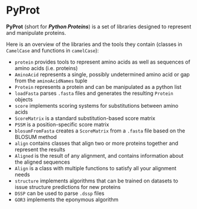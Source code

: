 # PyProt

**PyProt** (short for ***Python Proteins***) is a set of libraries designed to represent and manipulate proteins.

Here is an overview of the libraries and the tools they contain (classes in `CamelCase` and functions in `camelCase`):
- `protein` provides tools to represent amino acids as well as sequences of amino acids (i.e. proteins)
 - `AminoAcid` represents a single, possibly undetermined amino acid or gap from the `aminoAcidNames` tuple
 - `Protein` represents a protein and can be manipulated as a python list
 - `loadFasta` parses `.fasta` files and generates the resulting `Protein` objects
- `score` implements scoring systems for substitutions between amino acids
 - `ScoreMatrix` is a standard substitution-based score matrix
 - `PSSM` is a position-specific score matrix
 - `blosumFromFasta` creates a `ScoreMatrix` from a `.fasta` file based on the BLOSUM method
- `align` contains classes that align two or more proteins together and represent the results
 - `Aligned` is the result of any alignment, and contains information about the aligned sequences
 - `Align` is a class with multiple functions to satisfy all your alignment needs
- `structure` implements algorithms that can be trained on datasets to issue structure predictions for new proteins
 - `DSSP` can be used to parse `.dssp` files
 - `GOR3` implements the eponymous algorithm
